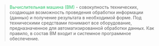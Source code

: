 ><font color="#2DC26B">Вычислительная машина (ВМ)</font> - совокупность технических, создающая возможность проведения обработки информации (данных) и получение результата в необходимой форме. Под техническими средствами понимают все оборудование, предназначенное для автоматизированной обработки данных. Как правило, в состав ВМ входит и системное программное обеспечение.



